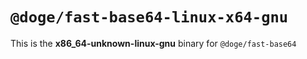 # `@doge/fast-base64-linux-x64-gnu`

This is the **x86_64-unknown-linux-gnu** binary for `@doge/fast-base64`
